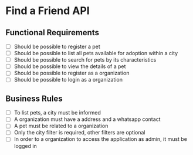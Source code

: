 # Find a Friend API

## Functional Requirements

- [ ] Should be possible to register a pet
- [ ] Should be possible to list all pets available for adoption within a city
- [ ] Should be possible to search for pets by its characteristics
- [ ] Should be possible to view the details of a pet
- [ ] Should be possible to register as a organization
- [ ] Should be possible to login as a organization

## Business Rules

- [ ] To list pets, a city must be informed
- [ ] A organization must have a address and a whatsapp contact
- [ ] A pet must be related to a organization
- [ ] Only the city filter is required, other filters are optional
- [ ] In order to a organization to access the application as admin, it must be logged in